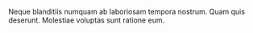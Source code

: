 Neque blanditiis numquam ab laboriosam tempora nostrum.
Quam quis deserunt.
Molestiae voluptas sunt ratione eum.
